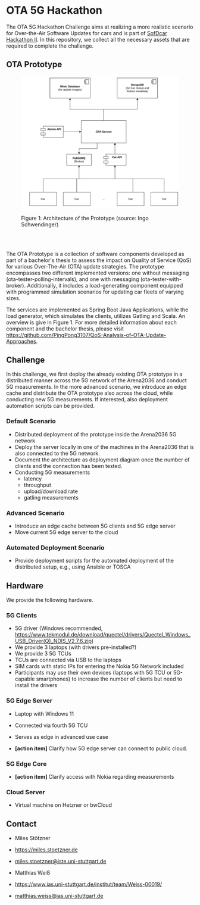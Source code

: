 # OTA 5G Hackathon

The OTA 5G Hackathon Challenge aims at realizing a more realistic scenario for Over-the-Air Software Updates for cars and is part of [SofDcar Hackathon II](https://sofdcar.de/language/de/sofdcar-hackathon-ii).
In this repository, we collect all the necessary assets that are required to complete the challenge. 


## OTA Prototype 

<figure>
<p align="center">
  <img
  src="assets/architecture.png"
  alt="The beautiful MDN logo."
  width="550px">
</p>
  <figcaption>Figure 1: Architecture of the Prototype (source: Ingo Schwendinger)</figcaption>
</figure>
<br>
<br>

The OTA Prototype is a collection of software components developed as part of a bachelor's thesis to assess the impact on Quality of Service (QoS) for various Over-The-Air (OTA) update strategies.
The prototype encompasses two different implemented versions: one without messaging (ota-tester-polling-intervals), and one with messaging (ota-tester-with-broker).
Additionally, it includes a load-generating component equipped with programmed simulation scenarios for updating car fleets of varying sizes.

The services are implemented as Spring Boot Java Applications, while the load generator, which simulates the clients, utilizes Gatling and Scala.
An overview is give in Figure 1.
For more detailed information about each component and the bachelor thesis, please visit https://github.com/PingPong3107/QoS-Analysis-of-OTA-Update-Approaches.

## Challenge

In this challenge, we first deploy the already existing OTA prototype in a distributed manner across the 5G network of the Arena2036 and conduct 5G measurements. 
In the more advanced scenario, we introduce an edge cache and distribute the OTA prototype also across the cloud, while conducting new 5G measurements.
If interested, also deployment automation scripts can be provided.

### Default Scenario

* Distributed deployment of the prototype inside the Arena2036 5G network
* Deploy the server locally in one of the machines in the Arena2036 that is also connected to the 5G network. 
* Document the architecture as deployment diagram once the number of clients and the connection has been tested.
* Conducting 5G measurements
  * latency
  * throughput 
  * upload/download rate
  * gatling measurements 


### Advanced Scenario

* Introduce an edge cache between 5G clients and 5G edge server
* Move current 5G edge server to the cloud


### Automated Deployment Scenario

* Provide deployment scripts for the automated deployment of the distributed setup, e.g., using Ansible or TOSCA


## Hardware

We provide the following hardware.

### 5G Clients

* 5G driver (Windows recommended, https://www.tekmodul.de/download/quectel/drivers/Quectel_Windows_USB_Driver(Q)_NDIS_V2.7.6.zip)
* We provide 3 laptops (with drivers pre-installed?)
* We provide 3 5G TCUs
* TCUs are connected via USB to the laptops
* SIM cards with static IPs for entering the Nokia 5G Network included
* Participants may use their own devices (laptops with 5G TCU or 5G-capable smartphones) to increase the number of clients but need to install the drivers

### 5G Edge Server

* Laptop with Windows 11
* Connected via fourth 5G TCU
* Serves as edge in advanced use case


* **[action item]** Clarify how 5G edge server can connect to public cloud.


### 5G Edge Core

* **[action item]** Clarify access with Nokia regarding measurements


### Cloud Server

* Virtual machine on Hetzner or bwCloud


## Contact

- Miles Stötzner
- https://miles.stoetzner.de
- miles.stoetzner@iste.uni-stuttgart.de


- Matthias Weiß
- https://www.ias.uni-stuttgart.de/institut/team/Weiss-00019/
- matthias.weiss@ias.uni-stuttgart.de